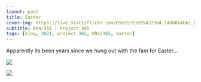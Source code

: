 ```yaml
---
layout: post
title: Easter
cover-img: https://live.staticflickr.com/65535/51095422384_14d08b4b61_h.jpg
subtitle: 094/365 | Project 365
tags: [blog, 2021, project 365, 094/365, easter]
---
```

<style>
  .intro-header.big-img {
    background-position:center 
  }
</style>
Apparently its been years since we hung out with the fam for Easter...
<p class="post-img-wrap">
  <img src="https://live.staticflickr.com/65535/51095345876_0a0d47defe_h.jpg">
</p>
<p class="post-img-wrap">
  <img src="https://live.staticflickr.com/65535/51095437282_133a00f281_h.jpg">
</p>
